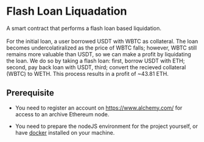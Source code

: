 # Flash Loan Liquadation
A smart contract that performs a flash loan based liquidation.
<br>
<br>
For the initial loan, a user borrowed USDT with WBTC as collateral. The loan becomes undercolatiralized as the price of WBTC falls; however, 
WBTC still remains more valuable than USDT, so we can make a profit by liquidating the loan. We do so by taking a flash loan: first, borrow USDT with ETH; 
second, pay back loan with USDT, third; convert the recieved collateral (WBTC) to WETH. This process results in a profit of ~43.81 ETH.

## Prerequisite
- You need to register an account on https://www.alchemy.com/ for access to an archive Ethereum node.

- You need to prepare the nodeJS environment for the project yourself, or have [docker](https://www.docker.com/) installed on your machine.
